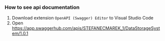### How to see api documentation
1. Download extension `OpenAPI (Swagger) Editor` to Visual Studio Code
2. Open https://app.swaggerhub.com/apis/STEFANECMAREK_1/DataStorageSystem/1.0.1